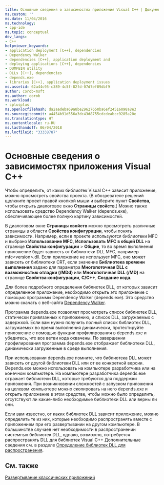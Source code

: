 ```yaml
---
title: Основные сведения о зависимостях приложения Visual C++ | Документы Майкрософт
ms.custom: ''
ms.date: 11/04/2016
ms.technology:
- cpp-ide
ms.topic: conceptual
dev_langs:
- C++
helpviewer_keywords:
- application deployment [C++], dependencies
- Dependency Walker
- dependencies [C++], application deployment and
- deploying applications [C++], dependencies
- DUMPBIN utility
- DLLs [C++], dependencies
- depends.exe
- libraries [C++], application deployment issues
ms.assetid: 62a44c95-c389-4c5f-82fd-07d7ef09dbf9
author: corob-msft
ms.author: corob
ms.workload:
- cplusplus
ms.openlocfilehash: da2aadeba69a8be29627650ba6ef24516098a8e3
ms.sourcegitcommit: a4454b91d556a3dc43d8755cdcdeabcc9285a20e
ms.translationtype: HT
ms.contentlocale: ru-RU
ms.lasthandoff: 06/04/2018
ms.locfileid: "33338787"
---
```

# <a name="understanding-the-dependencies-of-a-visual-c-application"></a>Основные сведения о зависимостях приложения Visual C++
Чтобы определить, от каких библиотек Visual C++ зависит приложение, можно просмотреть свойства проекта. (В обозревателе решений щелкните проект правой кнопкой мыши и выберите пункт **Свойства**, чтобы открыть диалоговое окно **Страницы свойств**.) Можно также использовать средство Dependency Walker (depends.exe), обеспечивающее более полную картину зависимостей.  
  
 В диалоговом окне **Страницы свойств** можно просмотреть различные страницы в области **Свойства конфигурации**, чтобы понять зависимости. Например, если в проекте используются библиотеки MFC и выбрано **Использование MFC**, **Использовать MFC в общей DLL** на странице **Свойства конфигурации** > **Общие**, то во время выполнения приложение будет зависеть от библиотеки DLL MFC, например mfc\<version>.dll. Если приложение не использует MFC, оно может зависеть от библиотеки CRT, если значение **Библиотека времени выполнения** задано для параметра **Многопоточная DLL с возможностью отладки (/MDd)** или **Многопоточная DLL (/MD)** на странице **Свойства конфигурации**, **C/C++**, **Создание кода**.  
  
 Для более подробного определения библиотек DLL, от которых зависит определенное приложение, необходимо открыть это приложение с помощью программы Dependency Walker (depends.exe). Это средство можно скачать с веб-сайта [Dependency Walker](http://go.microsoft.com/fwlink/p/?LinkId=132640).  
  
 Программа depends.exe позволяет просмотреть список библиотек DLL, статически привязанных к приложению, и список DLL, загружаемых с задержкой. Если вам нужно получить полный список библиотек DLL, загружаемых во время выполнения динамически, протестируйте приложение с помощью функции профилирования в depends.exe и убедитесь, что все ветви кода охвачены. По завершении профилирования программа depends.exe отображает библиотеки DLL, динамически загруженные в среде выполнения.  
  
 При использовании depends.exe помните, что библиотека DLL может зависеть от другой библиотеки DLL или от ее конкретной версии. Depends.exe можно использовать на компьютере разработчика или на конечном компьютере. На компьютере разработчика depends.exe отражает библиотеки DLL, которые требуются для поддержки приложения. При возникновении сложностей с запуском приложения на целевом компьютере можно скопировать на него depends.exe и открыть приложение в этом средстве, чтобы можно было определить, отсутствуют ли какие-либо необходимые библиотеки DLL или верны ли они.  
  
 Если вам известно, от каких библиотек DLL зависит приложение, можно определить те из них, которые необходимо распространять вместе с приложением при его развертывании на другом компьютере. В большинстве случаев нет необходимости в распространении системных библиотек DLL, однако, возможно, потребуется распространять DLL для библиотек Visual C++ Дополнительные сведения см. в разделе [Определение библиотек DLL для распространения](../ide/determining-which-dlls-to-redistribute.md).  
  
## <a name="see-also"></a>См. также  
 [Развертывание классических приложений](../ide/deploying-native-desktop-applications-visual-cpp.md)